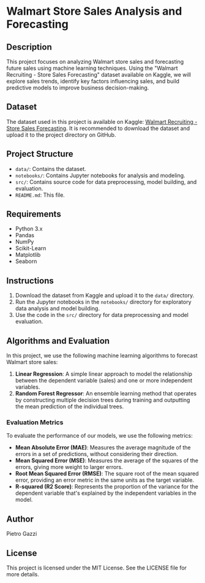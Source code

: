# Walmart Store Sales Analysis and Forecasting

## Description
This project focuses on analyzing Walmart store sales and forecasting future sales using machine learning techniques. Using the "Walmart Recruiting - Store Sales Forecasting" dataset available on Kaggle, we will explore sales trends, identify key factors influencing sales, and build predictive models to improve business decision-making.

## Dataset
The dataset used in this project is available on Kaggle: [Walmart Recruiting - Store Sales Forecasting](https://www.kaggle.com/competitions/walmart-recruiting-store-sales-forecasting). It is recommended to download the dataset and upload it to the project directory on GitHub.

## Project Structure
- `data/`: Contains the dataset.
- `notebooks/`: Contains Jupyter notebooks for analysis and modeling.
- `src/`: Contains source code for data preprocessing, model building, and evaluation.
- `README.md`: This file.

## Requirements
- Python 3.x
- Pandas
- NumPy
- Scikit-Learn
- Matplotlib
- Seaborn

## Instructions
1. Download the dataset from Kaggle and upload it to the `data/` directory.
2. Run the Jupyter notebooks in the `notebooks/` directory for exploratory data analysis and model building.
3. Use the code in the `src/` directory for data preprocessing and model evaluation.

## Algorithms and Evaluation
In this project, we use the following machine learning algorithms to forecast Walmart store sales:

1. **Linear Regression**: A simple linear approach to model the relationship between the dependent variable (sales) and one or more independent variables.
2. **Random Forest Regressor**: An ensemble learning method that operates by constructing multiple decision trees during training and outputting the mean prediction of the individual trees.

### Evaluation Metrics
To evaluate the performance of our models, we use the following metrics:

- **Mean Absolute Error (MAE)**: Measures the average magnitude of the errors in a set of predictions, without considering their direction.
- **Mean Squared Error (MSE)**: Measures the average of the squares of the errors, giving more weight to larger errors.
- **Root Mean Squared Error (RMSE)**: The square root of the mean squared error, providing an error metric in the same units as the target variable.
- **R-squared (R2 Score)**: Represents the proportion of the variance for the dependent variable that's explained by the independent variables in the model.

## Author
Pietro Gazzi

## License
This project is licensed under the MIT License. See the LICENSE file for more details.